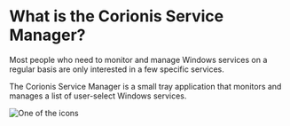 # What is the Corionis Service Manager?

Most people who need to monitor and manage Windows services on a regular basis are only interested in a few specific services.

The Corionis Service Manager is a small tray application that monitors and manages a list of user-select Windows services.

![One of the icons](docs/res/manager-round-bronco.png)


